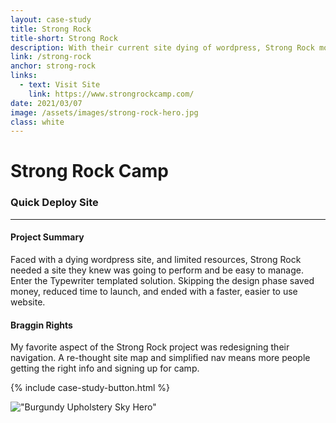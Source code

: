 ```yaml
---
layout: case-study
title: Strong Rock
title-short: Strong Rock
description: With their current site dying of wordpress, Strong Rock moved over to Typewriter.
link: /strong-rock
anchor: strong-rock
links:
  - text: Visit Site
    link: https://www.strongrockcamp.com/
date: 2021/03/07
image: /assets/images/strong-rock-hero.jpg
class: white
---
```


# Strong Rock Camp
### Quick Deploy Site
---
#### Project Summary
Faced with a dying wordpress site, and limited resources, Strong Rock needed a site they knew was going to perform and be easy to manage. Enter the Typewriter templated solution. Skipping the design phase saved money, reduced time to launch, and ended with a faster, easier to use website.

#### Braggin Rights
My favorite aspect of the Strong Rock project was redesigning their navigation. A re-thought site map and simplified nav means more people getting the right info and signing up for camp.


{% include case-study-button.html %}

!["Burgundy Upholstery Sky Hero"](/assets/images/strong-rock-full-site.jpg)


